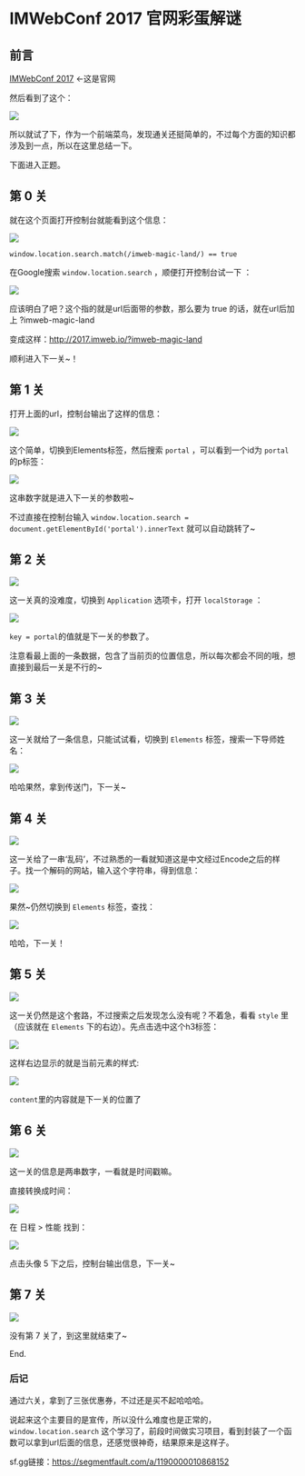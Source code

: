 # IMWebConf 2017 官网彩蛋解谜

## 前言

[IMWebConf 2017](http://2017.imweb.io) ←这是官网

然后看到了这个：

![][1]

所以就试了下，作为一个前端菜鸟，发现通关还挺简单的，不过每个方面的知识都涉及到一点，所以在这里总结一下。

下面进入正题。

## 第 0 关

就在这个页面打开控制台就能看到这个信息：

![][2]

   `window.location.search.match(/imweb-magic-land/) == true`

在Google搜索 `window.location.search` ，顺便打开控制台试一下 ：

![][3]

应该明白了吧？这个指的就是url后面带的参数，那么要为 true 的话，就在url后加上 ?imweb-magic-land

变成这样：http://2017.imweb.io/?imweb-magic-land

顺利进入下一关~！

## 第 1 关

打开上面的url，控制台输出了这样的信息：

![][4]

这个简单，切换到Elements标签，然后搜索 `portal` ，可以看到一个id为 `portal` 的p标签：

![][5]

这串数字就是进入下一关的参数啦~

不过直接在控制台输入 `window.location.search = document.getElementById('portal').innerText` 
就可以自动跳转了~ 

## 第 2 关

![][6]

这一关真的没难度，切换到 `Application` 选项卡，打开 `localStorage` ：

![][7]

`key = portal`的值就是下一关的参数了。

注意看最上面的一条数据，包含了当前页的位置信息，所以每次都会不同的哦，想直接到最后一关是不行的~

## 第 3 关

![][8]

这一关就给了一条信息，只能试试看，切换到 `Elements` 标签，搜索一下导师姓名：

![][9]

哈哈果然，拿到传送门，下一关~

## 第 4 关

![][10]

这一关给了一串‘乱码’，不过熟悉的一看就知道这是中文经过Encode之后的样子。找一个解码的网站，输入这个字符串，得到信息：

![][11]

果然~仍然切换到 `Elements` 标签，查找：

![][12]

哈哈，下一关！

## 第 5 关

![][13]

这一关仍然是这个套路，不过搜索之后发现怎么没有呢？不着急，看看 `style` 里（应该就在 `Elements` 下的右边）。先点击选中这个h3标签：

![][14]

这样右边显示的就是当前元素的样式:

![][15]

`content`里的内容就是下一关的位置了

## 第 6 关

![][16]

这一关的信息是两串数字，一看就是时间戳嘛。

直接转换成时间：

![][17]

在 日程 > 性能 找到：

![][18]

点击头像 5 下之后，控制台输出信息，下一关~

## 第 7 关

![][19]

没有第 7 关了，到这里就结束了~

End.

### 后记

通过六关，拿到了三张优惠券，不过还是买不起哈哈哈。

说起来这个主要目的是宣传，所以没什么难度也是正常的，`window.location.search` 这个学习了，前段时间做实习项目，看到封装了一个函数可以拿到url后面的信息，还感觉很神奇，结果原来是这样子。

sf.gg链接：https://segmentfault.com/a/1190000010868152


  [1]: ../pics/IMWebConf2017/2017-8-26_20-31-7.jpg
  [2]: ../pics/IMWebConf2017/2017-8-26_20-33-56.jpg
  [3]: ../pics/IMWebConf2017/2017-8-26_20-39-7.jpg
  [4]: ../pics/IMWebConf2017/2017-8-26_20-43-12.jpg
  [5]: ../pics/IMWebConf2017/2017-8-26_20-46-8.jpg
  [6]: ../pics/IMWebConf2017/2017-8-26_20-48-43.jpg
  [7]: ../pics/IMWebConf2017/2017-8-26_20-49-39.jpg
  [8]: ../pics/IMWebConf2017/2017-8-26_20-53-42.jpg
  [9]: ../pics/IMWebConf2017/2017-8-26_20-55-21.jpg
  [10]: ../pics/IMWebConf2017/2017-8-26_20-56-19.jpg
  [11]: ../pics/IMWebConf2017/2017-8-26_20-58-48.jpg
  [12]: ../pics/IMWebConf2017/2017-8-26_21-0-3.jpg
  [13]: ../pics/IMWebConf2017/2017-8-26_21-1-9.jpg
  [14]: ../pics/IMWebConf2017/2017-8-26_21-3-27.jpg
  [15]: ../pics/IMWebConf2017/2017-8-26_21-4-27.jpg
  [16]: ../pics/IMWebConf2017/2017-8-26_21-6-16.jpg
  [17]: ../pics/IMWebConf2017/2017-8-26_21-9-51.jpg
  [18]: ../pics/IMWebConf2017/2017-8-26_21-12-5.jpg
  [19]: ../pics/IMWebConf2017/2017-8-26_21-14-9.jpg